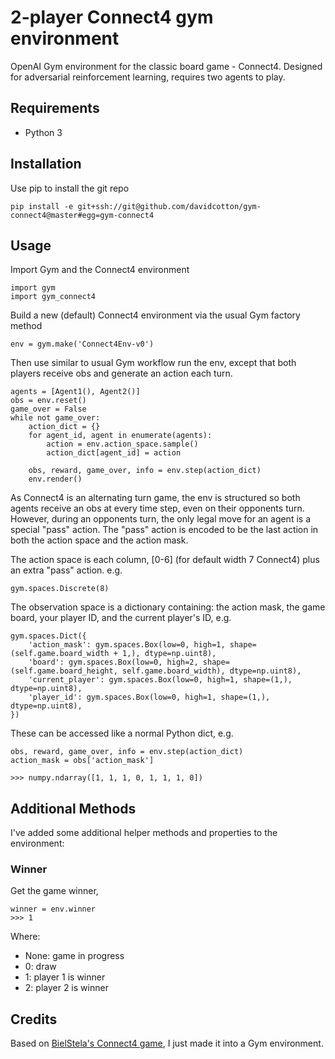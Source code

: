 # 2-player Connect4 gym environment
OpenAI Gym environment for the classic board game - Connect4. 
Designed for adversarial reinforcement learning, requires two agents to play. 

## Requirements
- Python 3

## Installation
Use pip to install the git repo

    pip install -e git+ssh://git@github.com/davidcotton/gym-connect4@master#egg=gym-connect4

## Usage
Import Gym and the Connect4 environment

    import gym
    import gym_connect4

Build a new (default) Connect4 environment via the usual Gym factory method

    env = gym.make('Connect4Env-v0')

Then use similar to usual Gym workflow run the env, except that both players receive obs and generate an action each turn.

    agents = [Agent1(), Agent2()]
    obs = env.reset()
    game_over = False
    while not game_over:
        action_dict = {}
        for agent_id, agent in enumerate(agents):
            action = env.action_space.sample()
            action_dict[agent_id] = action
        
        obs, reward, game_over, info = env.step(action_dict)
        env.render()

As Connect4 is an alternating turn game, the env is structured so both agents receive an obs at every time step, 
even on their opponents turn. However, during an opponents turn, the only legal move for an agent is a special "pass" action. 
The "pass" action is encoded to be the last action in both the action space and the action mask. 

The action space is each column, [0-6] (for default width 7 Connect4) plus an extra "pass" action. e.g.

    gym.spaces.Discrete(8)

The observation space is a dictionary containing: the action mask, the game board, your player ID, and the current player's ID, e.g.

    gym.spaces.Dict({
        'action_mask': gym.spaces.Box(low=0, high=1, shape=(self.game.board_width + 1,), dtype=np.uint8),
        'board': gym.spaces.Box(low=0, high=2, shape=(self.game.board_height, self.game.board_width), dtype=np.uint8),
        'current_player': gym.spaces.Box(low=0, high=1, shape=(1,), dtype=np.uint8),
        'player_id': gym.spaces.Box(low=0, high=1, shape=(1,), dtype=np.uint8),
    })

These can be accessed like a normal Python dict, e.g.

    obs, reward, game_over, info = env.step(action_dict)
    action_mask = obs['action_mask']
    
    >>> numpy.ndarray([1, 1, 1, 0, 1, 1, 1, 0])


## Additional Methods
I've added some additional helper methods and properties to the environment:

### Winner
Get the game winner,

    winner = env.winner
    >>> 1

Where:
- None: game in progress
- 0: draw
- 1: player 1 is winner
- 2: player 2 is winner


## Credits
Based on [BielStela's Connect4 game](https://github.com/BielStela/connect-four), I just made it into a Gym environment.
